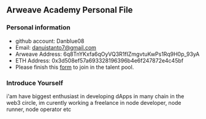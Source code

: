 ## Arweave Academy Personal File

### Personal information

- github account: Danblue08
- Email: danuistanto7@gmail.com
- Arweave Address: 6q8TnYKxfa6qOyVQ3R1fIZmgvtuKwPs1Rq9H0p_93yA
- ETH Address: 0x3d508ef57a693328196396b4e6f247872e4c45bf
- Please finish this [form](https://docs.google.com/forms/d/e/1FAIpQLSfWA5fIIcBgmRppm3jNz5vmf9Mai_QMVil-2pO4r7YKn_Zhtw/viewform?usp=sf_link) to join in the talent pool.

### Introduce Yourself
 i'am have biggest enthusiast in developing dApps in many chain in the web3 circle, im curently working a freelance in node developer, node runner, node operator etc
